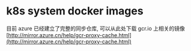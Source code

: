 # k8s system docker images

目前 azure 已经建立了完整的同步仓库, 可以从此处下载 gcr.io 上相关的镜像 [http://mirror.azure.cn/help/gcr-proxy-cache.html](http://mirror.azure.cn/help/gcr-proxy-cache.html)
